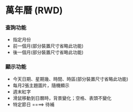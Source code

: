 # 萬年曆 (RWD)
### 查詢功能
 - 指定月份  
 - 前一個月(部分裝置尺寸省略此功能)  
 - 後一個月(部分裝置尺寸省略此功能)  
### 顯示功能
 - 今天日期、星期幾、時間、時區(部分裝置尺寸省略此功能)
 - 每月2張主題圖片，隨機顯示
 - 週末紅字
 - 滑鼠移動到日曆時，背景變化；空格、表頭不變化
 - 特定節日 ====> 待補


